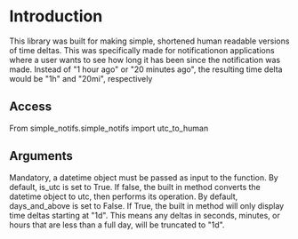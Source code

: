 # Introduction

This library was built for making simple, shortened human readable versions of time deltas. 
This was specifically made for notificationon applications where a user wants to see how long it has been
since the notification was made. Instead of "1 hour ago" or "20 minutes ago", the resulting time delta would be
"1h" and "20mi", respectively

## Access
From simple_notifs.simple_notifs import utc_to_human

## Arguments

Mandatory, a datetime object must be passed as input to the function. 
By default, is_utc is set to True. If false, the built in method converts the datetime object to utc, then performs its operation.
By default, days_and_above is set to False. If True, the built in method will only display time deltas starting at "1d". This means any deltas
in seconds, minutes, or hours that are less than a full day, will be truncated to "1d".